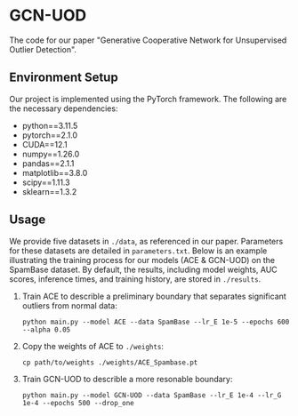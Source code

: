# GCN-UOD

The code for our paper "Generative Cooperative Network for Unsupervised Outlier Detection".

## Environment Setup

Our project is implemented using the PyTorch framework. The following are the necessary dependencies:

- python==3.11.5
- pytorch==2.1.0
- CUDA==12.1
- numpy==1.26.0
- pandas==2.1.1
- matplotlib==3.8.0
- scipy==1.11.3
- sklearn==1.3.2

## Usage

We provide five datasets in `./data`, as referenced in our paper. Parameters for these datasets are detailed in `parameters.txt`. Below is an example illustrating the training process for our models (ACE & GCN-UOD) on the SpamBase dataset. By default, the results, including model weights, AUC scores, inference times, and training history, are stored in `./results`.

1. Train ACE to describle a preliminary boundary that separates significant outliers from normal data:
   ```
   python main.py --model ACE --data SpamBase --lr_E 1e-5 --epochs 600 --alpha 0.05
   ```

2. Copy the weights of ACE to `./weights`:
   ```
   cp path/to/weights ./weights/ACE_Spambase.pt
   ```

3. Train GCN-UOD to describle a more resonable boundary:
   ```
   python main.py --model GCN-UOD --data SpamBase --lr_E 1e-4 --lr_G 1e-4 --epochs 500 --drop_one
   ```
